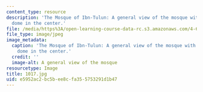 ```yaml
---
content_type: resource
description: 'The Mosque of Ibn-Tulun: A general view of the mosque with the fountain
  dome in the center.'
file: /media/https%3A/open-learning-course-data-rc.s3.amazonaws.com/4-614-religious-architecture-and-islamic-cultures-fall-2002/e5952ac2bc5bee8cfa355753291d1b47_1017.jpg
file_type: image/jpeg
image_metadata:
  caption: 'The Mosque of Ibn-Tulun: A general view of the mosque with the fountain
    dome in the center.'
  credit: ''
  image-alt: A general view of the mosque
resourcetype: Image
title: 1017.jpg
uid: e5952ac2-bc5b-ee8c-fa35-5753291d1b47
---
```

